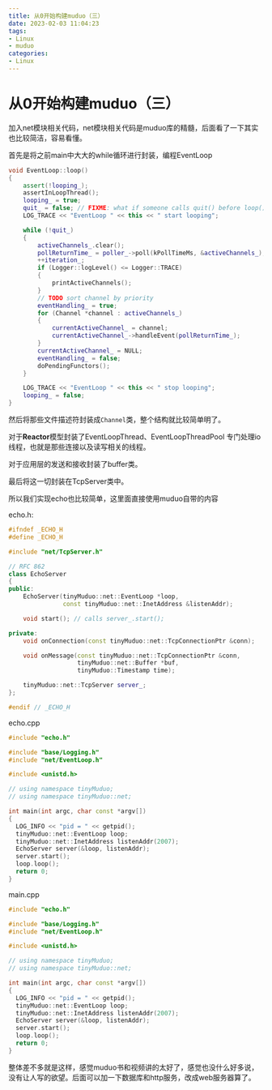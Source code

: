 ```yaml
---
title: 从0开始构建muduo（三）
date: 2023-02-03 11:04:23
tags:
- Linux
- muduo
categories:
- Linux
---
```


# 从0开始构建muduo（三）

加入net模块相关代码，net模块相关代码是muduo库的精髓，后面看了一下其实也比较简洁，容易看懂。

首先是将之前main中大大的while循环进行封装，编程EventLoop

<!--more-->

```c++
void EventLoop::loop()
{
    assert(!looping_);
    assertInLoopThread();
    looping_ = true;
    quit_ = false; // FIXME: what if someone calls quit() before loop() ?
    LOG_TRACE << "EventLoop " << this << " start looping";

    while (!quit_)
    {
        activeChannels_.clear();
        pollReturnTime_ = poller_->poll(kPollTimeMs, &activeChannels_);
        ++iteration_;
        if (Logger::logLevel() <= Logger::TRACE)
        {
            printActiveChannels();
        }
        // TODO sort channel by priority
        eventHandling_ = true;
        for (Channel *channel : activeChannels_)
        {
            currentActiveChannel_ = channel;
            currentActiveChannel_->handleEvent(pollReturnTime_);
        }
        currentActiveChannel_ = NULL;
        eventHandling_ = false;
        doPendingFunctors();
    }

    LOG_TRACE << "EventLoop " << this << " stop looping";
    looping_ = false;
}
```

然后将那些文件描述符封装成`Channel`类，整个结构就比较简单明了。

对于**Reactor**模型封装了EventLoopThread、EventLoopThreadPool 专门处理io线程，也就是那些连接以及读写相关的线程。

对于应用层的发送和接收封装了buffer类。

最后将这一切封装在TcpServer类中。

所以我们实现echo也比较简单，这里面直接使用muduo自带的内容

echo.h:

```c++
#ifndef _ECHO_H
#define _ECHO_H

#include "net/TcpServer.h"

// RFC 862
class EchoServer
{
public:
    EchoServer(tinyMuduo::net::EventLoop *loop,
               const tinyMuduo::net::InetAddress &listenAddr);

    void start(); // calls server_.start();

private:
    void onConnection(const tinyMuduo::net::TcpConnectionPtr &conn);

    void onMessage(const tinyMuduo::net::TcpConnectionPtr &conn,
                   tinyMuduo::net::Buffer *buf,
                   tinyMuduo::Timestamp time);

    tinyMuduo::net::TcpServer server_;
};

#endif // _ECHO_H
```

echo.cpp

```c++
#include "echo.h"

#include "base/Logging.h"
#include "net/EventLoop.h"

#include <unistd.h>

// using namespace tinyMuduo;
// using namespace tinyMuduo::net;

int main(int argc, char const *argv[])
{
  LOG_INFO << "pid = " << getpid();
  tinyMuduo::net::EventLoop loop;
  tinyMuduo::net::InetAddress listenAddr(2007);
  EchoServer server(&loop, listenAddr);
  server.start();
  loop.loop();
  return 0;
}
```

main.cpp

```c++
#include "echo.h"

#include "base/Logging.h"
#include "net/EventLoop.h"

#include <unistd.h>

// using namespace tinyMuduo;
// using namespace tinyMuduo::net;

int main(int argc, char const *argv[])
{
  LOG_INFO << "pid = " << getpid();
  tinyMuduo::net::EventLoop loop;
  tinyMuduo::net::InetAddress listenAddr(2007);
  EchoServer server(&loop, listenAddr);
  server.start();
  loop.loop();
  return 0;
}
```

整体差不多就是这样，感觉muduo书和视频讲的太好了，感觉也没什么好多说，没有让人写的欲望。后面可以加一下数据库和http服务，改成web服务器算了。
